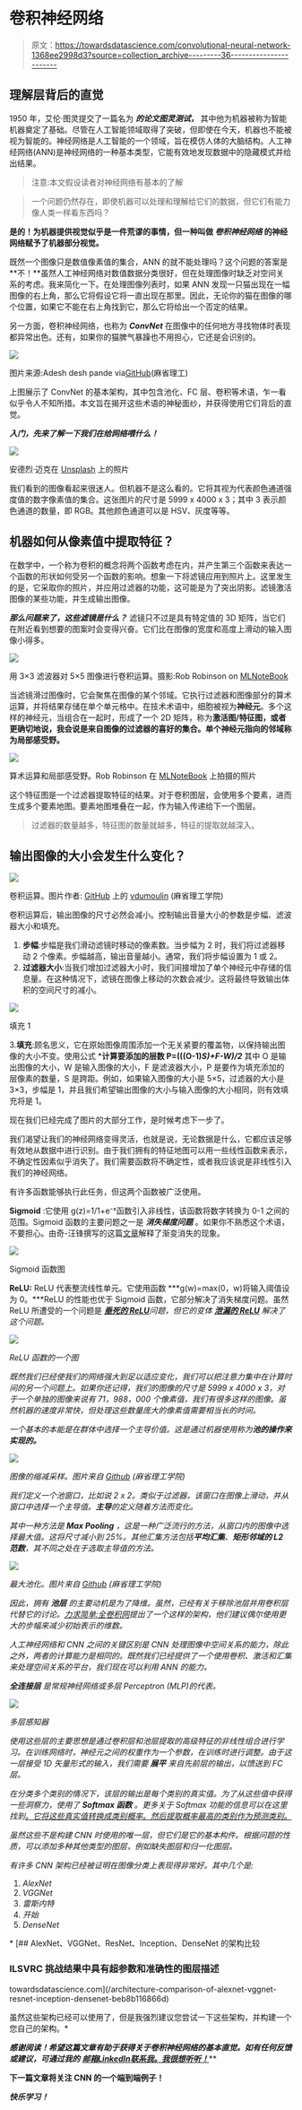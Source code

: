 # 卷积神经网络

> 原文：<https://towardsdatascience.com/convolutional-neural-network-1368ee2998d3?source=collection_archive---------36----------------------->

## 理解层背后的直觉

1950 年，艾伦·图灵提交了一篇名为 ***的论文图灵测试，*** 其中他为机器被称为智能机器奠定了基础。尽管在人工智能领域取得了突破，但即使在今天，机器也不能被视为智能的。神经网络是人工智能的一个领域，旨在模仿人体的大脑结构。人工神经网络(ANN)是神经网络的一种基本类型，它能有效地发现数据中的隐藏模式并给出结果。

> 注意:本文假设读者对神经网络有基本的了解

> 一个问题仍然存在，即使机器可以处理和理解给它们的数据，但它们有能力像人类一样看东西吗？

**是的！为机器提供视觉似乎是一件荒谬的事情，但一种叫做 ***卷积神经网络*** 的神经网络赋予了机器部分视觉。**

既然一个图像只是数值像素值的集合，ANN 的就不能处理吗？这个问题的答案是**不！**虽然人工神经网络对数值数据分类很好，但在处理图像时缺乏对空间关系的考虑。我来简化一下。在处理图像列表时，如果 ANN 发现一只猫出现在一幅图像的右上角，那么它将假设它将一直出现在那里。因此，无论你的猫在图像的哪个位置，如果它不能在右上角找到它，那么它将给出一个否定的结果。

另一方面，卷积神经网络，也称为 ***ConvNet*** 在图像中的任何地方寻找物体时表现都异常出色。还有，如果你的猫脾气暴躁也不用担心，它还是会识别的。

![](img/a82f291a6ee1d16848a735facc639291.png)

图片来源:Adesh desh pande via[GitHub](https://github.com/adeshpande3/adeshpande3.github.io/blob/master/assets/Cover.png)(麻省理工)

上图展示了 ConvNet 的基本架构，其中包含池化、FC 层、卷积等术语，乍一看似乎令人不知所措。本文旨在揭开这些术语的神秘面纱，并获得使用它们背后的直觉。

***入门，先来了解一下我们在给网络喂什么！***

![](img/f81dec44e1d646e032e469f82cbf2bd5.png)

安德烈·迈克在 [Unsplash](https://unsplash.com/t/nature?utm_source=unsplash&utm_medium=referral&utm_content=creditCopyText) 上的照片

我们看到的图像看起来很迷人。但机器不是这么看的。它将其视为代表颜色通道强度值的数字像素值的集合。这张图片的尺寸是 5999 x 4000 x 3；其中 3 表示颜色通道的数量，即 RGB。其他颜色通道可以是 HSV、灰度等等。

## 机器如何从像素值中提取特征？

在数学中，一个称为卷积的概念将两个函数考虑在内，并产生第三个函数来表达一个函数的形状如何受另一个函数的影响。想象一下将滤镜应用到照片上。这里发生的是，它采取你的照片，并应用过滤器的功能，这可能是为了突出阴影。滤镜激活图像的某些功能，并生成输出图像。

***那么问题来了，这些滤镜是什么？*** 滤镜只不过是具有特定值的 3D 矩阵，当它们在附近看到想要的图案时会变得兴奋。它们比在图像的宽度和高度上滑动的输入图像小得多。

![](img/dce9fe74bd31341e922b2b52c68514d3.png)

用 3×3 滤波器对 5×5 图像进行卷积运算。摄影:Rob Robinson on [MLNoteBook](https://mlnotebook.github.io/img/CNN/convSobel.gif)

当滤镜滑过图像时，它会聚焦在图像的某个邻域。它执行过滤器和图像部分的算术运算，并将结果存储在单个单元格中。在技术术语中，细胞被视为**神经元**。多个这样的神经元，当组合在一起时，形成了一个 2D 矩阵，称为**激活图/特征图，**或者更确切地说，我会说是来自图像的过滤器的喜好的集合**。**单个神经元指向的邻域称为**局部感受野。**

![](img/c8e0789763010762cb3be2b3150bab04.png)

算术运算和局部感受野。Rob Robinson 在 [MLNoteBook](https://mlnotebook.github.io/post/CNN1/) 上拍摄的照片

这个特征图是一个过滤器提取特征的结果。对于卷积图层，会使用多个要素，进而生成多个要素地图。要素地图堆叠在一起，作为输入传递给下一个图层。

> 过滤器的数量越多，特征图的数量就越多，特征的提取就越深入。

## 输出图像的大小会发生什么变化？

![](img/736539d77018b425e62c49305912fd11.png)

卷积运算。图片作者: [GitHub](https://github.com/vdumoulin/conv_arithmetic/blob/master/gif/no_padding_strides.gif) 上的 [vdumoulin](https://github.com/vdumoulin) (麻省理工学院)

卷积运算后，输出图像的尺寸必然会减小。控制输出音量大小的参数是步幅、滤波器大小和填充。

1.  **步幅**:步幅是我们滑动滤镜时移动的像素数。当步幅为 2 时，我们将过滤器移动 2 个像素。步幅越高，输出音量越小。通常，我们将步幅设置为 1 或 2。
2.  **过滤器大小**:当我们增加过滤器大小时，我们间接增加了单个神经元中存储的信息量。在这种情况下，滤镜在图像上移动的次数会减少。这将最终导致输出体积的空间尺寸的减小。

![](img/e738cd2dd5144c38f08aeddd46603823.png)

填充 1

3.**填充**:顾名思义，它在原始图像周围添加一个无关紧要的覆盖物，以保持输出图像的大小不变。使用公式 ***计算要添加的层数 P=(((O-1)*S)+F-W)/2*** 其中 O 是输出图像的大小，W 是输入图像的大小，F 是滤波器大小，P 是要作为填充添加的层像素的数量，S 是跨距。例如，如果输入图像的大小是 5×5，过滤器的大小是 3×3，步幅是 1，并且我们希望输出图像的大小与输入图像的大小相同，则有效填充将是 1。

现在我们已经完成了图片的大部分工作，是时候考虑下一步了。

我们渴望让我们的神经网络变得灵活，也就是说，无论数据是什么，它都应该足够有效地从数据中进行识别。由于我们拥有的特征地图可以用一些线性函数来表示，不确定性因素似乎消失了。我们需要函数将不确定性，或者我应该说是非线性引入我们的神经网络。

有许多函数能够执行此任务，但这两个函数被广泛使用。

**Sigmoid** :它使用 g(z)=1/1+e⁻ᶻ函数引入非线性，该函数将数字转换为 0-1 之间的范围。Sigmoid 函数的主要问题之一是 ***消失梯度问题*** 。如果你不熟悉这个术语，不要担心。由奇-汪锋撰写的这篇[文章](/the-vanishing-gradient-problem-69bf08b15484)解释了渐变消失的现象。

![](img/fb7f80a2e01402a8f726cb62d033ceca.png)

Sigmoid 函数图

**ReLU:** ReLU 代表整流线性单元。它使用函数 ***g(w)=max(0，w)将输入阈值设为 0。***ReLU 的性能也优于 Sigmoid 函数，它部分解决了消失梯度问题。虽然 ReLU 所遭受的一个问题是 [***垂死的 ReLU***](https://www.quora.com/What-is-the-dying-ReLU-problem-in-neural-networks?share=1)*问题，但它的变体 [**泄漏的 ReLU**](https://medium.com/@himanshuxd/activation-functions-sigmoid-relu-leaky-relu-and-softmax-basics-for-neural-networks-and-deep-8d9c70eed91e) 解决了这个问题。*

*![](img/bd66135f4d0d518fe290d2c015faf715.png)*

*ReLU 函数的一个图*

*既然我们已经使我们的网络强大到足以适应变化，我们可以把注意力集中在计算时间的另一个问题上。如果你还记得，我们的图像的尺寸是 5999 x 4000 x 3，对于一个单独的图像来说有 71，988，000 个像素值，我们有很多这样的图像。虽然机器的速度非常快，但处理这些数量庞大的像素值需要相当长的时间。*

*一个基本的本能是在群体中选择一个主导价值。这是通过机器使用称为**池的操作来实现的。***

*![](img/23fddf498d64f82175d014e1074a5afa.png)*

*图像的缩减采样。图片来自 [Github](https://cs231n.github.io/) (麻省理工学院)*

*我们定义一个池窗口，比如说 2 x 2。类似于过滤器，该窗口在图像上滑动，并从窗口中选择一个主导值。**主导**的定义随着方法而变化。*

*其中一种方法是 **Max Pooling** ，这是一种广泛流行的方法，从窗口内的图像中选择最大值。这将尺寸减小到 25%。其他汇集方法包括**平均汇集**、**矩形邻域的 L2 范数**，其不同之处在于选取主导值的方法。*

*![](img/35d733f25d6ed0b0bb4fe759433b7316.png)*

*最大池化。图片来自 [Github](https://cs231n.github.io/) (麻省理工学院)*

*因此，拥有 ***池层*** 的主要动机是为了降维。虽然，已经有关于移除池层并用卷积层代替它的讨论。[力求简单:全卷积网](https://arxiv.org/abs/1412.6806)提出了一个这样的架构，他们建议偶尔使用更大的步幅来减少初始表示的维数。*

*人工神经网络和 CNN 之间的关键区别是 CNN 处理图像中空间关系的能力，除此之外，两者的计算能力是相同的。既然我们已经提供了一个使用卷积、激活和汇集来处理空间关系的平台，我们现在可以利用 ANN 的能力。*

****全连接层*** 是常规神经网络或多层 Perceptron (MLP)的代表。*

*![](img/31d752108098a499158ca3a1e8679757.png)*

*多层感知器*

*使用这些层的主要思想是通过卷积层和池层提取的高级特征的非线性组合进行学习。在训练网络时，神经元之间的权重作为一个参数，在训练时进行调整。由于这一层接受 1D 矢量形式的输入，我们需要 ***展平*** 来自先前层的输出，以馈送到 FC 层。*

*在分类多个类别的情况下，该层的输出是每个类别的真实值。为了从这些值中获得一些洞察力，使用了 ***Softmax 函数*** 。更多关于 Softmax 功能的信息可以在这里找到[。它将这些真实值转换成类别概率。然后提取概率最高的类别作为预测类别。](https://victorzhou.com/blog/softmax/)*

*虽然这些不是构建 CNN 时使用的唯一层，但它们是它的基本构件。根据问题的性质，可以添加多种其他类型的图层，例如缺失图层和归一化图层。*

*有许多 CNN 架构已经被证明在图像分类上表现得非常好。其中几个是:*

1.  *AlexNet*
2.  *VGGNet*
3.  *雷斯内特*
4.  *开始*
5.  *DenseNet*

*[](/architecture-comparison-of-alexnet-vggnet-resnet-inception-densenet-beb8b116866d) [## AlexNet、VGGNet、ResNet、Inception、DenseNet 的架构比较

### ILSVRC 挑战结果中具有超参数和准确性的图层描述

towardsdatascience.com](/architecture-comparison-of-alexnet-vggnet-resnet-inception-densenet-beb8b116866d) 

虽然这些架构已经可以使用了，但是我强烈建议您尝试一下这些架构，并构建一个您自己的架构。* 

****感谢阅读！希望这篇文章有助于获得关于卷积神经网络的基本直觉。如有任何反馈或建议，可通过我的*** [***邮箱***](mailto:gpithadia@gmail.com)*[***LinkedIn******联系我。我很想听听！***](https://www.linkedin.com/in/geetpithadia3/)**

**下一篇文章将关注 CNN 的一个端到端例子！**

*****快乐学习！*****